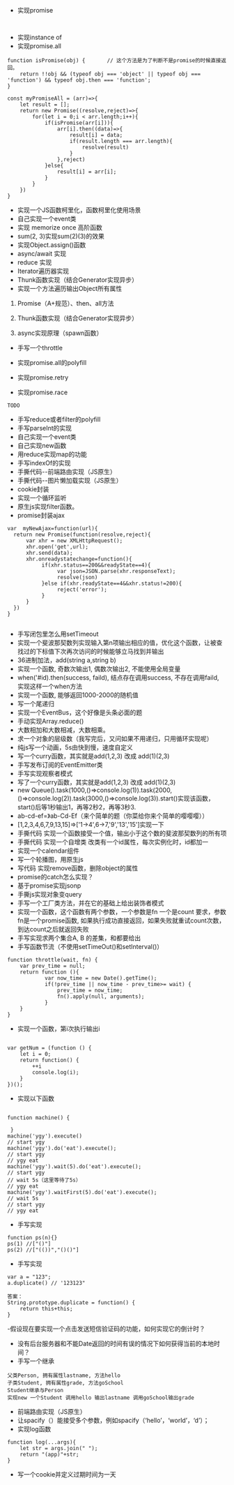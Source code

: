 - 实现promise
``` 


```
- 实现instance of
- 实现promise.all

``` 
function isPromise(obj) {       // 这个方法是为了判断不是promise的时候直接返回。
    return !!obj && (typeof obj === 'object' || typeof obj === 'function') && typeof obj.then === 'function';  
}

const myPromiseAll = (arr)=>{
    let result = [];
    return new Promise((resolve,reject)=>{
        for(let i = 0;i < arr.length;i++){
            if(isPromise(arr[i])){
                arr[i].then((data)=>{
                    result[i] = data;
                    if(result.length === arr.length){
                        resolve(result)
                    }
                },reject)
            }else{
                result[i] = arr[i];
            }
        }    
    })
}

```
- 实现一个JS函数柯里化，函数柯里化使用场景
- 自己实现一个event类
- 实现 memorize once 高阶函数
- sum(2, 3)实现sum(2)(3)的效果
- 实现Object.assign()函数
- async/await 实现
- reduce 实现
- Iterator遍历器实现
- Thunk函数实现（结合Generator实现异步）
- 实现一个方法遍历输出Object所有属性
1. Promise（A+规范）、then、all方法

3. Thunk函数实现（结合Generator实现异步）
4. async实现原理（spawn函数）
- 手写一个throttle

- 实现promise.all的polyfill
- 实现promise.retry
- 实现promise.race

``` 
TODO

```
- 手写reduce或者filter的polyfill
- 手写parseInt的实现
- 自己实现一个event类
- 自己实现new函数
- 用reduce实现map的功能
- 手写indexOf的实现
- 手撕代码--前端路由实现（JS原生）
- 手撕代码--图片懒加载实现（JS原生）
- cookie封装
- 实现一个循环监听
- 原生js实现filter函数。
- promise封装ajax
``` 
var  myNewAjax=function(url){
  return new Promise(function(resolve,reject){
      var xhr = new XMLHttpRequest();
      xhr.open('get',url);
      xhr.send(data);
      xhr.onreadystatechange=function(){
           if(xhr.status==200&&readyState==4){
                var json=JSON.parse(xhr.responseText);
                resolve(json)
           }else if(xhr.readyState==4&&xhr.status!=200){
                reject('error');
           }
      }
  })
}


```
- 手写闭包里怎么用setTimeout
- 实现一个斐波那契数列实现输入第n项输出相应的值，优化这个函数，让被查找过的下标值下次再次访问的时候能够立马找到并输出
- 36进制加法，add(string a,string b)
- 实现一个函数, 奇数次输出1, 偶数次输出2, 不能使用全局变量
- when('#id).then(success, faild), 结点存在调用success, 不存在调用faild, 实现这样一个when方法
- 实现一个函数, 能够返回1000-2000的随机值
- 写一个尾递归
- 实现一个EventBus，这个好像是头条必面的题
- 手动实现Array.reduce()
- 大数相加和大数相减，大数相乘。
- 求一个对象的层级数（我写完后，又问如果不用递归，只用循环实现呢）
- 纯js写一个动画，5s由快到慢，速度自定义
- 写一个curry函数，其实就是add(1,2,3) 改成 add(1)(2,3)
- 手写发布订阅的EventEmitter类
- 手写实现观察者模式
- 写了一个curry函数，其实就是add(1,2,3) 改成 add(1)(2,3)
- new Queue().task(1000,()=>console.log(1)).task(2000,()=>console.log(2)).task(3000,()=>console.log(3)).start()实现该函数，start()后等1秒输出1，再等2秒2，再等3秒3.
- ab-cd-ef=》ab-Cd-Ef（来个简单的题（你菜给你来个简单的嘤嘤嘤））
- [1,2,3,4,6,7,9,13,15]=>['1->4',6->7,'9','13','15']实现一下
- 手撕代码 实现一个函数接受一个值，输出小于这个数的斐波那契数列的所有项
- 手撕代码 实现一个自增类 改类有一个id属性，每次实例化时，id都加一
- 实现一个calendar组件
- 写一个轮播图，用原生js
- 写代码 实现remove函数，删除object的属性
- promise的catch怎么实现？
- 基于promise实现jsonp
- 手撕js实现对象变query
- 手写一个工厂类方法，并在它的基础上给出装饰者模式
- 实现一个函数，这个函数有两个参数，一个参数是fn 一个是count 要求，参数fn是一个promise函数, 如果执行成功直接返回，如果失败就重试count次数，到达count之后就返回失败
- 手写实现求两个集合A, B 的差集，<A-B>和<B-A>都要给出
- 手写函数节流（不使用setTimeOut()和setInterval()）
``` 
function throttle(wait, fn) {
    var prev_time = null;
    return function (){
            var now_time = new Date().getTime();
            if(!prev_time || now_time - prev_time>= wait) {
                prev_time = now_time;
                fn().apply(null, arguments);
            }
    }
}

```
- 实现一个函数，第i次执行输出i
```

var getNum = (function () {
    let i = 0;
    return function() {
        ++i
        console.log(i);
    }
})();

```
- 实现以下函数
``` 

function machine() {
 
 }
machine('ygy').execute()
// start ygy
machine('ygy').do('eat').execute();
// start ygy
// ygy eat
machine('ygy').wait(5).do('eat').execute();
// start ygy
// wait 5s（这里等待了5s）
// ygy eat
machine('ygy').waitFirst(5).do('eat').execute();
// wait 5s
// start ygy
// ygy eat

```

- 手写实现
``` 
function ps(n){}
ps(1) //["()"]
ps(2) //["(())","()()"]
```

- 手写实现
``` 
var a = "123";
a.duplicate() // '123123"

答案：
String.prototype.duplicate = function() {
    return this+this;   
}
```
-假设现在要实现一个点击发送短信验证码的功能，如何实现它的倒计时？
- 没有后台服务器和不能Date返回的时间有误的情况下如何获得当前的本地时间？
- 手写一个继承
``` 
父类Person, 拥有属性lastname, 方法hello
子类Student, 拥有属性grade, 方法goSchool
Student继承与Person
实现new 一个Student 调用hello 输出lastname 调用goSchool输出grade

```

- 前端路由实现（JS原生）
- 让spacify（）能接受多个参数，例如spacify（‘hello’，‘world’，‘d’）；
- 实现log函数
``` 
function log(...args){
    let str = args.join(" ");
    return "(app)"+str;
}
```

- 写一个cookie并定义过期时间为一天